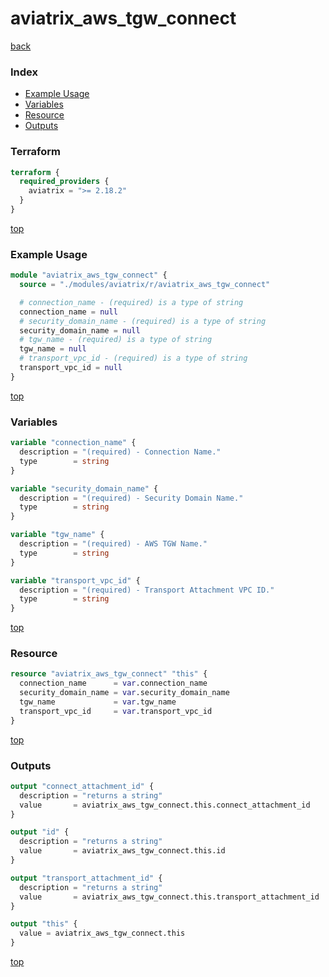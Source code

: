 # aviatrix_aws_tgw_connect

[back](../aviatrix.md)

### Index

- [Example Usage](#example-usage)
- [Variables](#variables)
- [Resource](#resource)
- [Outputs](#outputs)

### Terraform

```terraform
terraform {
  required_providers {
    aviatrix = ">= 2.18.2"
  }
}
```

[top](#index)

### Example Usage

```terraform
module "aviatrix_aws_tgw_connect" {
  source = "./modules/aviatrix/r/aviatrix_aws_tgw_connect"

  # connection_name - (required) is a type of string
  connection_name = null
  # security_domain_name - (required) is a type of string
  security_domain_name = null
  # tgw_name - (required) is a type of string
  tgw_name = null
  # transport_vpc_id - (required) is a type of string
  transport_vpc_id = null
}
```

[top](#index)

### Variables

```terraform
variable "connection_name" {
  description = "(required) - Connection Name."
  type        = string
}

variable "security_domain_name" {
  description = "(required) - Security Domain Name."
  type        = string
}

variable "tgw_name" {
  description = "(required) - AWS TGW Name."
  type        = string
}

variable "transport_vpc_id" {
  description = "(required) - Transport Attachment VPC ID."
  type        = string
}
```

[top](#index)

### Resource

```terraform
resource "aviatrix_aws_tgw_connect" "this" {
  connection_name      = var.connection_name
  security_domain_name = var.security_domain_name
  tgw_name             = var.tgw_name
  transport_vpc_id     = var.transport_vpc_id
}
```

[top](#index)

### Outputs

```terraform
output "connect_attachment_id" {
  description = "returns a string"
  value       = aviatrix_aws_tgw_connect.this.connect_attachment_id
}

output "id" {
  description = "returns a string"
  value       = aviatrix_aws_tgw_connect.this.id
}

output "transport_attachment_id" {
  description = "returns a string"
  value       = aviatrix_aws_tgw_connect.this.transport_attachment_id
}

output "this" {
  value = aviatrix_aws_tgw_connect.this
}
```

[top](#index)